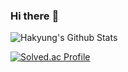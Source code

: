 ### Hi there :wave:


![Hakyung's Github Stats](https://github-readme-stats.vercel.app/api?username=hakyung0521&show_icons=true)

[![Solved.ac Profile](http://mazassumnida.wtf/api/v2/generate_badge?boj=gkrud01)](https://solved.ac/gkrud01/)

